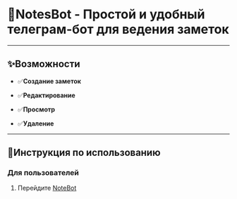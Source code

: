 # 📝NotesBot - Простой и удобный телеграм-бот для ведения заметок

____

## ✨Возможности

- ✅**Создание заметок**
  
- ✅**Редактирование**

- ✅**Просмотр**

- ✅**Удаление**

____

## 📌Инструкция по использованию

### Для пользователей

1. Перейдите [NoteBot](@newTeleBotick_bot)

